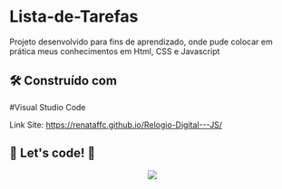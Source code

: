 # Lista-de-Tarefas


Projeto desenvolvido para fins de aprendizado, onde pude colocar em prática meus conhecimentos em Html, CSS e Javascript

## 🛠️ Construído com

#Visual Studio Code

Link Site:   https://renataffc.github.io/Relogio-Digital---JS/

## 🚀 Let's code! 🚀

<div align="center">
   <img src= "https://user-images.githubusercontent.com/97262523/222161704-8d65da0d-4b3f-491a-b8ac-031f01d8ee72.png">
</div>
